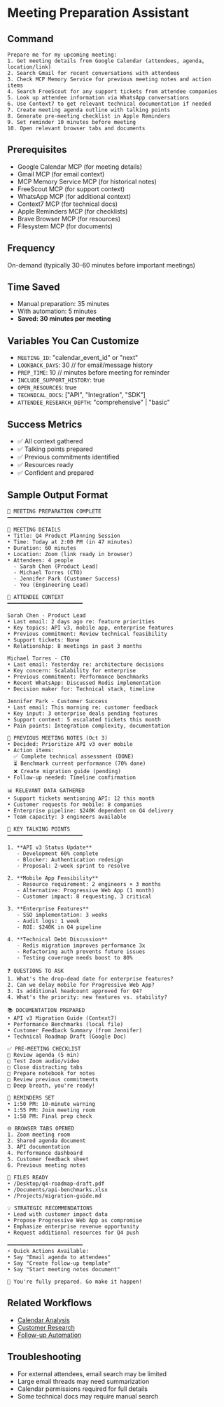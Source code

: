 # Meeting Preparation Assistant

## Command
```
Prepare me for my upcoming meeting:
1. Get meeting details from Google Calendar (attendees, agenda, location/link)
2. Search Gmail for recent conversations with attendees
3. Check MCP Memory Service for previous meeting notes and action items
4. Search FreeScout for any support tickets from attendee companies
5. Look up attendee information via WhatsApp conversations
6. Use Context7 to get relevant technical documentation if needed
7. Create meeting agenda outline with talking points
8. Generate pre-meeting checklist in Apple Reminders
9. Set reminder 10 minutes before meeting
10. Open relevant browser tabs and documents
```

## Prerequisites
- Google Calendar MCP (for meeting details)
- Gmail MCP (for email context)
- MCP Memory Service MCP (for historical notes)
- FreeScout MCP (for support context)
- WhatsApp MCP (for additional context)
- Context7 MCP (for technical docs)
- Apple Reminders MCP (for checklists)
- Brave Browser MCP (for resources)
- Filesystem MCP (for documents)

## Frequency
On-demand (typically 30-60 minutes before important meetings)

## Time Saved
- Manual preparation: 35 minutes
- With automation: 5 minutes
- **Saved: 30 minutes per meeting**

## Variables You Can Customize
- `MEETING_ID`: "calendar_event_id" or "next"
- `LOOKBACK_DAYS`: 30 // for email/message history
- `PREP_TIME`: 10 // minutes before meeting for reminder
- `INCLUDE_SUPPORT_HISTORY`: true
- `OPEN_RESOURCES`: true
- `TECHNICAL_DOCS`: ["API", "Integration", "SDK"]
- `ATTENDEE_RESEARCH_DEPTH`: "comprehensive" | "basic"

## Success Metrics
- ✅ All context gathered
- ✅ Talking points prepared
- ✅ Previous commitments identified
- ✅ Resources ready
- ✅ Confident and prepared

## Sample Output Format
```
📅 MEETING PREPARATION COMPLETE
━━━━━━━━━━━━━━━━━━━━━━━━━━━━━━

🎯 MEETING DETAILS
• Title: Q4 Product Planning Session
• Time: Today at 2:00 PM (in 47 minutes)
• Duration: 60 minutes
• Location: Zoom (link ready in browser)
• Attendees: 4 people
  - Sarah Chen (Product Lead)
  - Michael Torres (CTO)
  - Jennifer Park (Customer Success)
  - You (Engineering Lead)

👥 ATTENDEE CONTEXT
━━━━━━━━━━━━━━━━━━━━━━━━

Sarah Chen - Product Lead
• Last email: 2 days ago re: feature priorities
• Key topics: API v3, mobile app, enterprise features
• Previous commitment: Review technical feasibility
• Support tickets: None
• Relationship: 8 meetings in past 3 months

Michael Torres - CTO
• Last email: Yesterday re: architecture decisions
• Key concern: Scalability for enterprise
• Previous commitment: Performance benchmarks
• Recent WhatsApp: Discussed Redis implementation
• Decision maker for: Technical stack, timeline

Jennifer Park - Customer Success
• Last email: This morning re: customer feedback
• Key input: 3 enterprise deals pending features
• Support context: 5 escalated tickets this month
• Pain points: Integration complexity, documentation

📝 PREVIOUS MEETING NOTES (Oct 3)
• Decided: Prioritize API v3 over mobile
• Action items:
  ✅ Complete technical assessment (DONE)
  ⏳ Benchmark current performance (70% done)
  ❌ Create migration guide (pending)
• Follow-up needed: Timeline confirmation

📊 RELEVANT DATA GATHERED
• Support tickets mentioning API: 12 this month
• Customer requests for mobile: 8 companies
• Enterprise pipeline: $240K dependent on Q4 delivery
• Team capacity: 3 engineers available

💬 KEY TALKING POINTS
━━━━━━━━━━━━━━━━━━━━━━━━

1. **API v3 Status Update**
   - Development 60% complete
   - Blocker: Authentication redesign
   - Proposal: 2-week sprint to resolve

2. **Mobile App Feasibility**
   - Resource requirement: 2 engineers × 3 months
   - Alternative: Progressive Web App (1 month)
   - Customer impact: 8 requesting, 3 critical

3. **Enterprise Features**
   - SSO implementation: 3 weeks
   - Audit logs: 1 week
   - ROI: $240K in Q4 pipeline

4. **Technical Debt Discussion**
   - Redis migration improves performance 3x
   - Refactoring auth prevents future issues
   - Testing coverage needs boost to 80%

❓ QUESTIONS TO ASK
1. What's the drop-dead date for enterprise features?
2. Can we delay mobile for Progressive Web App?
3. Is additional headcount approved for Q4?
4. What's the priority: new features vs. stability?

📚 DOCUMENTATION PREPARED
• API v3 Migration Guide (Context7)
• Performance Benchmarks (local file)
• Customer Feedback Summary (from Jennifer)
• Technical Roadmap Draft (Google Doc)

✅ PRE-MEETING CHECKLIST
□ Review agenda (5 min)
□ Test Zoom audio/video
□ Close distracting tabs
□ Prepare notebook for notes
□ Review previous commitments
□ Deep breath, you're ready!

🔔 REMINDERS SET
• 1:50 PM: 10-minute warning
• 1:55 PM: Join meeting room
• 1:58 PM: Final prep check

🌐 BROWSER TABS OPENED
1. Zoom meeting room
2. Shared agenda document
3. API documentation
4. Performance dashboard
5. Customer feedback sheet
6. Previous meeting notes

📂 FILES READY
• /Desktop/q4-roadmap-draft.pdf
• /Documents/api-benchmarks.xlsx
• /Projects/migration-guide.md

💡 STRATEGIC RECOMMENDATIONS
• Lead with customer impact data
• Propose Progressive Web App as compromise
• Emphasize enterprise revenue opportunity
• Request additional resources for Q4 push

━━━━━━━━━━━━━━━━━━━━━━━━
⚡ Quick Actions Available:
• Say "Email agenda to attendees"
• Say "Create follow-up template"
• Say "Start meeting notes document"

🎯 You're fully prepared. Go make it happen!
```

## Related Workflows
- [Calendar Analysis](../weekly/calendar-optimization.md)
- [Customer Research](../on-demand/customer-communication-hub.md)
- [Follow-up Automation](./meeting-followup.md)

## Troubleshooting
- For external attendees, email search may be limited
- Large email threads may need summarization
- Calendar permissions required for full details
- Some technical docs may require manual search
